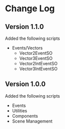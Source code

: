 # Change Log

## Version 1.1.0

Added the following scripts
- Events/Vectors
  - Vector2EventSO
  - Vector3EventSO
  - Vector2IntEventSO
  - Vector3IntEventSO

## Version 1.0.0

Added the following scripts

- Events
- Utilities
- Components
- Scene Management